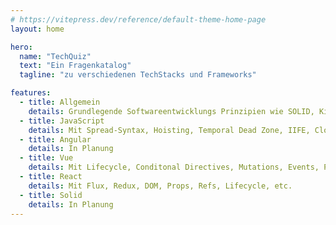 ```yaml
---
# https://vitepress.dev/reference/default-theme-home-page
layout: home

hero:
  name: "TechQuiz"
  text: "Ein Fragenkatalog"
  tagline: "zu verschiedenen TechStacks und Frameworks"

features:
  - title: Allgemein
    details: Grundlegende Softwareentwicklungs Prinzipien wie SOLID, Kiss und Dry
  - title: JavaScript
    details: Mit Spread-Syntax, Hoisting, Temporal Dead Zone, IIFE, Closures, Promises etc.
  - title: Angular
    details: In Planung
  - title: Vue
    details: Mit Lifecycle, Conditonal Directives, Mutations, Events, Props, Slots, etc.
  - title: React
    details: Mit Flux, Redux, DOM, Props, Refs, Lifecycle, etc.
  - title: Solid
    details: In Planung
---
```


